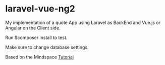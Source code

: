 # laravel-vue-ng2
My implementation of a quote App using Laravel as BackEnd and Vue.js or Angular on the Client side.

Run $composer install to test.

Make sure to change database settings.

Based on the Mindspace [Tutorial](https://www.youtube.com/watch?v=vu7l574xVao&list=PL55RiY5tL51rrgq6xi67Mc6cwOHXw_nB1&index=1)
